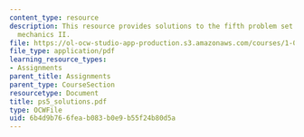 ```yaml
---
content_type: resource
description: This resource provides solutions to the fifth problem set on engineering
  mechanics II.
file: https://ol-ocw-studio-app-production.s3.amazonaws.com/courses/1-060-engineering-mechanics-ii-spring-2006/6b4d9b766feab083b0e9b55f24b80d5a_ps5_solutions.pdf
file_type: application/pdf
learning_resource_types:
- Assignments
parent_title: Assignments
parent_type: CourseSection
resourcetype: Document
title: ps5_solutions.pdf
type: OCWFile
uid: 6b4d9b76-6fea-b083-b0e9-b55f24b80d5a
---
```

